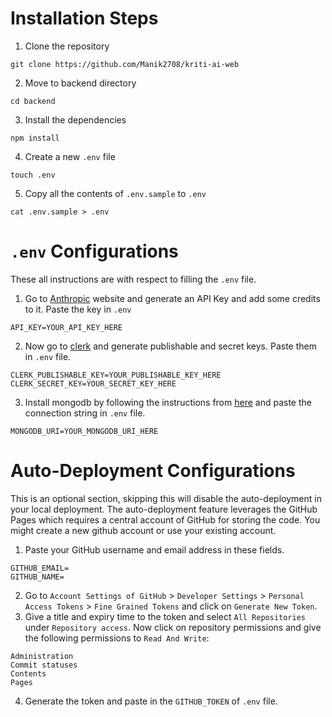# Installation Steps
1. Clone the repository
```angular2html
git clone https://github.com/Manik2708/kriti-ai-web
```

2. Move to backend directory
```angular2html
cd backend
```

3. Install the dependencies
```angular2html
npm install
```

4. Create a new `.env` file
```angular2html
touch .env
```

5. Copy all the contents of `.env.sample` to `.env`
```angular2html
cat .env.sample > .env
```

# `.env` Configurations

These all instructions are with respect to filling the `.env` file.

1. Go to [Anthropic](https://www.anthropic.com/api) website and generate an API Key and add some credits to it. Paste the key in `.env`
```angular2html
API_KEY=YOUR_API_KEY_HERE
```

2. Now go to [clerk](https://clerk.com/) and generate publishable and secret keys. Paste them in `.env` file.
```angular2html
CLERK_PUBLISHABLE_KEY=YOUR_PUBLISHABLE_KEY_HERE
CLERK_SECRET_KEY=YOUR_SECRET_KEY_HERE
```

3. Install mongodb by following the instructions from [here](https://www.mongodb.com/docs/manual/installation/) and paste the connection string in `.env` file.
```angular2html
MONGODB_URI=YOUR_MONGODB_URI_HERE
```

# Auto-Deployment Configurations
This is an optional section, skipping this will disable the auto-deployment in your local deployment. The auto-deployment feature leverages the GitHub Pages which requires a central account of GitHub for storing the code.
You might create a new github account or use your existing account.

1. Paste your GitHub username and email address in these fields.
```angular2html
GITHUB_EMAIL=
GITHUB_NAME=
```

2. Go to `Account Settings of GitHub` > `Developer Settings` > `Personal Access Tokens` > `Fine Grained Tokens` and click on `Generate New Token`.
3. Give a title and expiry time to the token and select `All Repositories` under `Repository access`. Now click on repository permissions and give the following permissions to `Read And Write`:
```angular2html
Administration
Commit statuses
Contents
Pages
```
4. Generate the token and paste in the `GITHUB_TOKEN` of `.env` file.